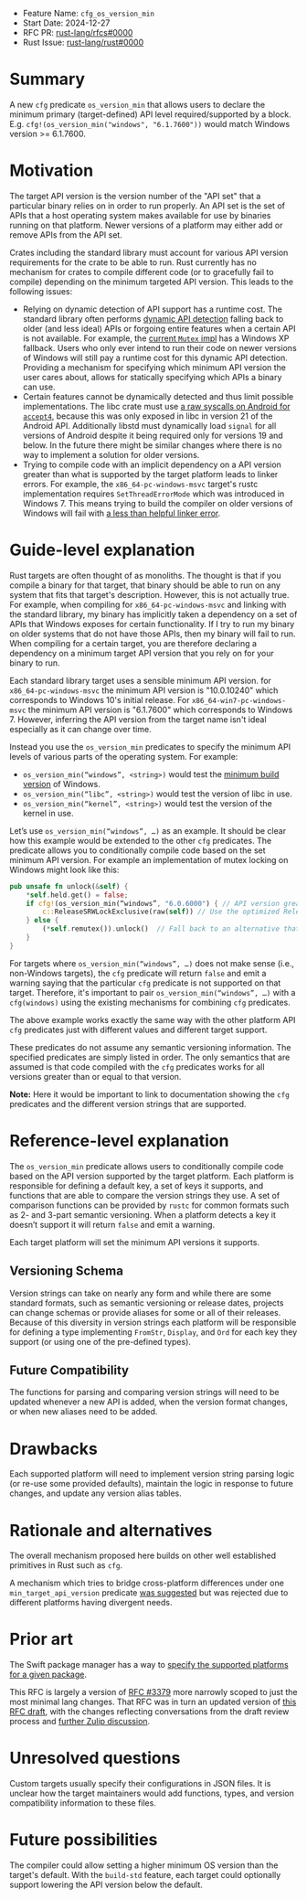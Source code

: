 - Feature Name: `cfg_os_version_min`
- Start Date: 2024-12-27
- RFC PR: [rust-lang/rfcs#0000](https://github.com/rust-lang/rfcs/pull/0000)
- Rust Issue: [rust-lang/rust#0000](https://github.com/rust-lang/rust/issues/0000)

# Summary
[summary]: #summary

A new `cfg` predicate `os_version_min` that allows users to declare the minimum primary (target-defined) API level required/supported by a block.
E.g. `cfg!(os_version_min("windows", "6.1.7600"))` would match Windows version >= 6.1.7600.

# Motivation
[motivation]: #motivation

The target API version is the version number of the "API set" that a particular binary relies on in order to run properly.  An API set is the set of APIs that a host operating system makes available for use by binaries running on that platform.  Newer versions of a platform may either add or remove APIs from the API set.

Crates including the standard library must account for various API version requirements for the crate to be able to run.  Rust currently has no mechanism for crates to compile different code (or to gracefully fail to compile) depending on the minimum targeted API version. This leads to the following issues:

* Relying on dynamic detection of API support has a runtime cost. The standard library often performs [dynamic API detection](https://github.com/rust-lang/rust/blob/f283d3f02cf3ed261a519afe05cde9e23d1d9278/library/std/src/sys/windows/compat.rs) falling back to older (and less ideal) APIs or forgoing entire features when a certain API is not available. For example, the [current `Mutex` impl](https://github.com/rust-lang/rust/blob/234099d1d12bef9d6e81a296222fbc272dc51d89/library/std/src/sys/windows/mutex.rs#L1-L20) has a Windows XP fallback. Users who only ever intend to run their code on newer versions of Windows will still pay a runtime cost for this dynamic API detection. Providing a mechanism for specifying which minimum API version the user cares about, allows for statically specifying which APIs a binary can use.
* Certain features cannot be dynamically detected and thus limit possible implementations. The libc crate must use [a raw syscalls on Android for `accept4`](https://github.com/rust-lang/libc/pull/1968), because this was only exposed in libc in version 21 of the Android API.  Additionally libstd must dynamically load `signal` for all versions of Android despite it being required only for versions 19 and below. In the future there might be similar changes where there is no way to implement a solution for older versions.
* Trying to compile code with an implicit dependency on a API version greater than what is supported by the target platform leads to linker errors. For example, the `x86_64-pc-windows-msvc` target's rustc implementation requires `SetThreadErrorMode` which was introduced in Windows 7. This means trying to build the compiler on older versions of Windows will fail with [a less than helpful linker error](https://github.com/rust-lang/rust/issues/35471).

# Guide-level explanation
[guide-level-explanation]: #guide-level-explanation

Rust targets are often thought of as monoliths.
The thought is that if you compile a binary for that target, that binary should be able to run on any system that fits that target's description.
However, this is not actually true.
For example, when compiling for `x86_64-pc-windows-msvc` and linking with the standard library, my binary has implicitly taken a dependency on a set of APIs that Windows exposes for certain functionality.
If I try to run my binary on older systems that do not have those APIs, then my binary will fail to run.
When compiling for a certain target, you are therefore declaring a dependency on a minimum target API version that you rely on for your binary to run.

Each standard library target uses a sensible minimum API version. for `x86_64-pc-windows-msvc` the minimum API version is "10.0.10240" which corresponds to Windows 10's initial release.
For `x86_64-win7-pc-windows-msvc` the minimum API version is "6.1.7600" which corresponds to Windows 7.
However, inferring the API version from the target name isn't ideal especially as it can change over time.

Instead you use the `os_version_min` predicates to specify the minimum API levels of various parts of the operating system.  For example:

* `os_version_min(“windows”, <string>)` would test the [minimum build version](https://gaijin.at/en/infos/windows-version-numbers) of Windows.
* `os_version_min(“libc”, <string>)` would test the version of libc in use.
* `os_version_min(“kernel”, <string>)` would test the version of the kernel in use.

Let’s use `os_version_min(“windows”, …)` as an example.  It should be clear how this example would be extended to the other `cfg` predicates. The predicate allows you to conditionally compile code based on the set minimum API version. For example an implementation of mutex locking on Windows might look like this:

```rust
pub unsafe fn unlock(&self) {
    *self.held.get() = false;
    if cfg!(os_version_min(“windows”, "6.0.6000") { // API version greater than Vista
        c::ReleaseSRWLockExclusive(raw(self)) // Use the optimized ReleaseSRWLockExclusive routine
    } else {
        (*self.remutex()).unlock()  // Fall back to an alternative that works on older Windows versions
    }
}
```

For targets where `os_version_min(“windows”, …)` does not make sense (i.e., non-Windows targets), the `cfg` predicate will return `false` and emit a warning saying that the particular `cfg` predicate is not supported on that target. Therefore, it's important to pair `os_version_min(“windows”, …)` with a `cfg(windows)` using the existing mechanisms for combining `cfg` predicates.

The above example works exactly the same way with the other platform API `cfg` predicates just with different values and different target support.

These predicates do not assume any semantic versioning information. The specified predicates are simply listed in order. The only semantics that are assumed is that code compiled with the `cfg` predicates works for all versions greater than or equal to that version.

**Note:** Here it would be important to link to documentation showing the `cfg` predicates and the different version strings that are supported.

# Reference-level explanation
[reference-level-explanation]: #reference-level-explanation

The `os_version_min` predicate allows users to conditionally compile code based on the API version supported by the target platform.
Each platform is responsible for defining a default key, a set of keys it supports, and functions that are able to compare the version strings they use.
A set of comparison functions can be provided by `rustc` for common formats such as 2- and 3-part semantic versioning.
When a platform detects a key it doesn’t support it will return `false` and emit a warning.

Each target platform will set the minimum API versions it supports.

## Versioning Schema

Version strings can take on nearly any form and while there are some standard formats, such as semantic versioning or release dates, projects can change schemas or provide aliases for some or all of their releases.
Because of this diversity in version strings each platform will be responsible for defining a type implementing `FromStr`, `Display`, and `Ord` for each key they support (or using one of the pre-defined types).

## Future Compatibility

The functions for parsing and comparing version strings will need to be updated whenever a new API is added, when the version format changes, or when new aliases need to be added.

# Drawbacks
[drawbacks]: #drawbacks

Each supported platform will need to implement version string parsing logic (or re-use some provided defaults), maintain the logic in response to future changes, and update any version alias tables.

# Rationale and alternatives
[rationale-and-alternatives]: #rationale-and-alternatives

The overall mechanism proposed here builds on other well established primitives in Rust such as `cfg`.

A mechanism which tries to bridge cross-platform differences under one `min_target_api_version` predicate [was suggested](https://github.com/rust-lang/rfcs/blob/b0f94000a3ddbd159013e100e48cd887ba2a0b54/text/0000-min-target-api-version.md) but was rejected due to different platforms having divergent needs.

# Prior art
[prior-art]: #prior-art

The Swift package manager has a way to [specify the supported platforms for a given package](https://docs.swift.org/package-manager/PackageDescription/PackageDescription.html#supportedplatform).

This RFC is largely a version of [RFC #3379](https://github.com/rust-lang/rfcs/pull/3036) more narrowly scoped to just the most minimal lang changes.
That RFC was in turn an updated version of [this RFC draft](https://github.com/rust-lang/rfcs/pull/3036), with the changes reflecting conversations from the draft review process and [further Zulip discussion](https://rust-lang.zulipchat.com/#narrow/stream/213817-t-lang/topic/CFG.20OS.20Redux.20.28migrated.29/near/294738760).

# Unresolved questions
[unresolved-questions]: #unresolved-questions

Custom targets usually specify their configurations in JSON files.
It is unclear how the target maintainers would add functions, types, and version compatibility information to these files.

# Future possibilities
[future-possibilities]: #future-possibilities

The compiler could allow setting a higher minimum OS version than the target's default.
With the `build-std` feature, each target could optionally support lowering the API version below the default.
